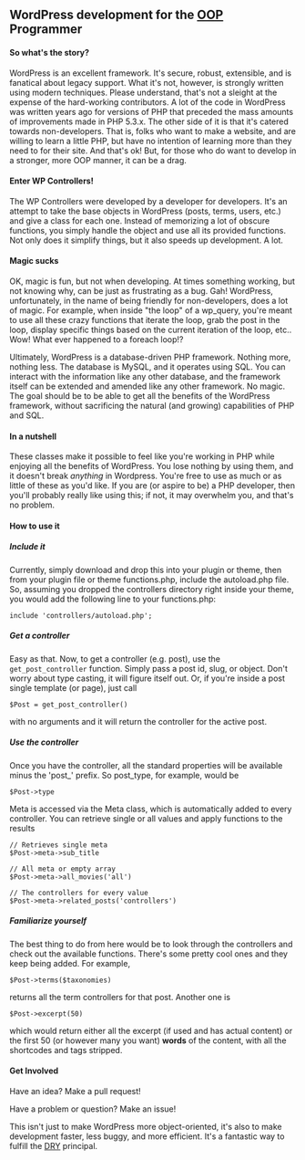 ## WordPress development for the [OOP](https://en.wikipedia.org/wiki/Object-oriented_programming) Programmer
#### So what's the story?
WordPress is an excellent framework. It's secure, robust, extensible, and is fanatical about legacy support. What it's not, however, is strongly written using modern techniques. Please understand, that's not a sleight at the expense of the hard-working contributors. A lot of the code in WordPress was written years ago for versions of PHP that preceded the mass amounts of improvements made in PHP 5.3.x. The other side of it is that it's catered towards non-developers. That is, folks who want to make a website, and are willing to learn a little PHP, but have no intention of learning more than they need to for their site. And that's ok! But, for those who do want to develop in a stronger, more OOP manner, it can be a drag.

#### Enter WP Controllers!
The WP Controllers were developed by a developer for developers. It's an attempt to take the base objects in WordPress (posts, terms, users, etc.) and give a class for each one. Instead of memorizing a lot of obscure functions, you simply handle the object and use all its provided functions. Not only does it simplify things, but it also speeds up development. A lot.

#### Magic sucks
OK, magic is fun, but not when developing. At times something working, but not knowing why, can be just as frustrating as a bug. Gah! WordPress, unfortunately, in the name of being friendly for non-developers, does a lot of magic. For example, when inside "the loop" of a wp_query, you're meant to use all these crazy functions that iterate the loop, grab the post in the loop, display specific things based on the current iteration of the loop, etc.. Wow! What ever happened to a foreach loop!?

Ultimately, WordPress is a database-driven PHP framework. Nothing more, nothing less. The database is MySQL, and it operates using SQL. You can interact with the information like any other database, and the framework itself can be extended and amended like any other framework. No magic. The goal should be to be able to get all the benefits of the WordPress framework, without sacrificing the natural (and growing) capabilities of PHP and SQL.

#### In a nutshell
These classes make it possible to feel like you're working in PHP while enjoying all the benefits of WordPress. You lose nothing by using them, and it doesn't break *anything* in Wordpress. You're free to use as much or as little of these as you'd like. If you are (or aspire to be) a PHP developer, then you'll probably really like using this; if not, it may overwhelm you, and that's no problem.

#### How to use it
##### Include it
Currently, simply download and drop this into your plugin or theme, then from your plugin file or theme functions.php, include the autoload.php file. So, assuming you dropped the controllers directory right inside your theme, you would add the following line to your functions.php:
```
include 'controllers/autoload.php';
```

##### Get a controller
Easy as that. Now, to get a controller (e.g. post), use the `get_post_controller` function. Simply pass a post id, slug, or object. Don't worry about type casting, it will figure itself out. Or, if you're inside a post single template (or page), just call
```
$Post = get_post_controller()
```
with no arguments and it will return the controller for the active post.

##### Use the controller
Once you have the controller, all the standard properties will be available minus the 'post_' prefix. So post_type, for example, would be
```
$Post->type
```
Meta is accessed via the Meta class, which is automatically added to every controller. You can retrieve single or all values and apply functions to the results

```
// Retrieves single meta
$Post->meta->sub_title

// All meta or empty array
$Post->meta->all_movies('all')

// The controllers for every value
$Post->meta->related_posts('controllers')
```

##### Familiarize yourself
The best thing to do from here would be to look through the controllers and check out the available functions. There's some pretty cool ones and they keep being added. For example,

```
$Post->terms($taxonomies)
```

returns all the term controllers for that post. Another one is

```
$Post->excerpt(50)
```

which would return either all the excerpt (if used and has actual content) or the first 50 (or however many you want) **words** of the content, with all the shortcodes and tags stripped.

#### Get Involved
Have an idea? Make a pull request!

Have a problem or question? Make an issue!

This isn't just to make WordPress more object-oriented, it's also to make development faster, less buggy, and more efficient. It's a fantastic way to fulfill the [DRY](https://en.wikipedia.org/wiki/Don%27t_repeat_yourself) principal.
